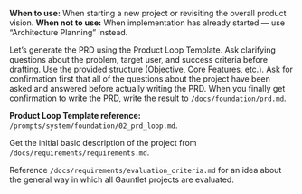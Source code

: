 **When to use:** When starting a new project or revisiting the overall product vision.
**When not to use:** When implementation has already started — use “Architecture Planning” instead.

Let’s generate the PRD using the Product Loop Template.
Ask clarifying questions about the problem, target user, and success criteria before drafting.
Use the provided structure (Objective, Core Features, etc.).
Ask for confirmation first that all of the questions about the project have been asked and answered before actually writing the PRD.
When you finally get confirmation to write the PRD, write the result to `/docs/foundation/prd.md`.

**Product Loop Template reference:** `/prompts/system/foundation/02_prd_loop.md`.

Get the initial basic description of the project from `/docs/requirements/requirements.md`.

Reference `/docs/requirements/evaluation_criteria.md` for an idea about the general way in which all Gauntlet projects are evaluated.